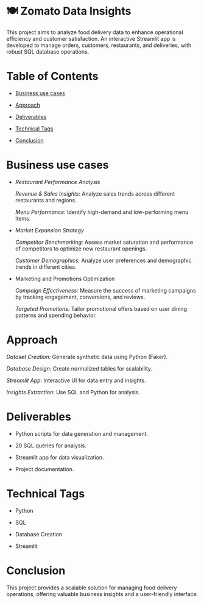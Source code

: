 # 🍽️ Zomato Data Insights

This project aims to analyze food delivery data to enhance operational efficiency and customer satisfaction. An interactive Streamlit app is developed to manage orders, customers, restaurants, and deliveries, with robust SQL database operations.


# Table of Contents

- [Business use cases](#Business_use_cases)

- [Approach](#Approach)
  
- [Deliverables](#Deliverables)

- [Technical Tags](#Technical_Tags)

- [Conclusion](#Conclusion)

  
# Business use cases

  - *Restaurant Performance Analysis*
    
    *Revenue & Sales Insights:*
        Analyze sales trends across different restaurants and regions.
    
    *Menu Performance:*
        Identify high-demand and low-performing menu items.
  
 - *Market Expansion Strategy*
    
    *Competitor Benchmarking:*
       Assess market saturation and performance of competitors to optimize new restaurant openings.
    
    *Customer Demographics:*
       Analyze user preferences and demographic trends in different cities.
  
  - Marketing and Promotions Optimization
  
    *Campaign Effectiveness:*
        Measure the success of marketing campaigns by tracking engagement, conversions, and reviews.
    
    *Targeted Promotions:*
        Tailor promotional offers based on user dining patterns and spending behavior.
    

# Approach

  *Dataset Creation:* Generate synthetic data using Python (Faker).
  
  *Database Design:* Create normalized tables for scalability.
  
  *Streamlit App:* Interactive UI for data entry and insights.
  
  *Insights Extraction:* Use SQL and Python for analysis.
  

# Deliverables

  - Python scripts for data generation and management.
  
  - 20 SQL queries for analysis.
  
  - Streamlit app for data visualization.
  
  - Project documentation.
    

# Technical Tags

  - Python

  - SQL

  - Database Creation

  - Streamlit 


# Conclusion

  This project provides a scalable solution for managing food delivery operations, offering valuable business insights and a user-friendly interface.
